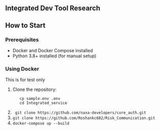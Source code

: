 ## Integrated Dev Tool Research

## How to Start

### Prerequisites
- Docker and Docker Compose installed
- Python 3.8+ installed (for manual setup)

### Using Docker
This is for test only

1. Clone the repository:
   ```
      cp sample.env .env
      cd Integrated_service
   ```
3. ``` git clone https://github.com/naxa-developers/core_auth.git```
4. ```git clone https://github.com/Roshankc682/Risk_Communication.git  ```
3. ``` docker-compose up --build ```